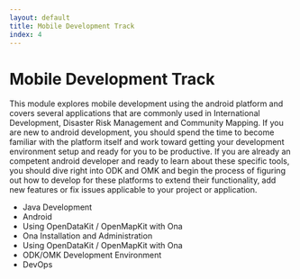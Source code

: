 ```yaml
---
layout: default
title: Mobile Development Track
index: 4
---
```


Mobile Development Track
========================

This module explores mobile development using the android platform and covers several applications that are commonly used in International Development, Disaster Risk Management and Community Mapping. If you are new to android development, you should spend the time to become familiar with the platform itself and work toward getting your development environment setup and ready for you to be productive. If you are already an competent android developer and ready to learn about these specific tools, you should dive right into ODK and OMK and begin the process of figuring out how to develop for these platforms to extend their functionality, add new features or fix issues applicable to your project or application. 

* Java Development
* Android
* Using OpenDataKit / OpenMapKit with Ona
* Ona Installation and Administration
* Using OpenDataKit / OpenMapKit with Ona
* ODK/OMK Development Environment
* DevOps
